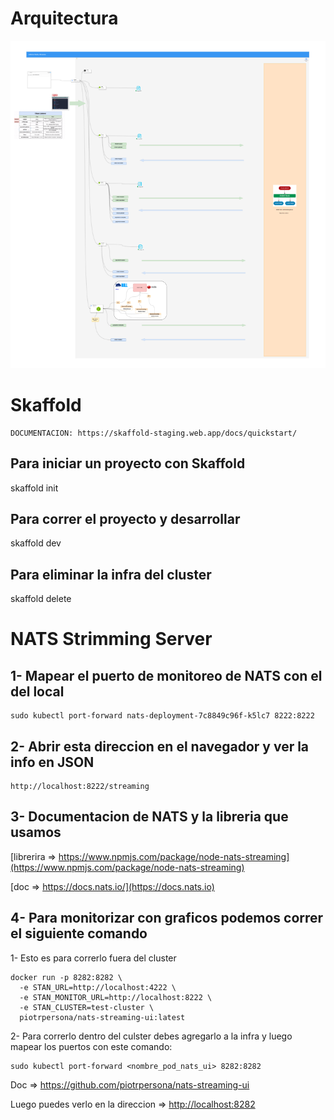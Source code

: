 # Arquitectura
![Texto alternativo](img.png)


# Skaffold

```
DOCUMENTACION: https://skaffold-staging.web.app/docs/quickstart/
```

## Para iniciar un proyecto con Skaffold

skaffold init

## Para correr el proyecto y desarrollar

skaffold dev

## Para eliminar la infra del cluster

skaffold delete

# NATS Strimming Server

## 1- Mapear el puerto de monitoreo de NATS con el del local

```
sudo kubectl port-forward nats-deployment-7c8849c96f-k5lc7 8222:8222
```

## 2- Abrir esta direccion en el navegador y ver la info en JSON

```
http://localhost:8222/streaming
```

## 3- Documentacion de NATS y la libreria que usamos

[librerira => https://www.npmjs.com/package/node-nats-streaming](https://www.npmjs.com/package/node-nats-streaming)

[doc => https://docs.nats.io/](https://docs.nats.io)

## 4- Para monitorizar con graficos podemos correr el siguiente comando

1- Esto es para correrlo fuera del cluster

```
docker run -p 8282:8282 \
  -e STAN_URL=http://localhost:4222 \
  -e STAN_MONITOR_URL=http://localhost:8222 \
  -e STAN_CLUSTER=test-cluster \
  piotrpersona/nats-streaming-ui:latest
```

2- Para correrlo dentro del culster debes agregarlo a la infra y luego mapear los puertos con este comando:

```
sudo kubectl port-forward <nombre_pod_nats_ui> 8282:8282
```

Doc => <https://github.com/piotrpersona/nats-streaming-ui>

Luego puedes verlo en la direccion => <http://localhost:8282>
